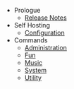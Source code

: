 - Prologue
    - [Release Notes](/docs/{{version}}/releases)
- Self Hosting
    - [Configuration](/docs/{{version}}/configuration)
- Commands
    - [Administration](/docs/{{version}}/commands#administration)
    - [Fun](/docs/{{version}}/commands#fun)
    - [Music](/docs/{{version}}/commands#music)
    - [System](/docs/{{version}}/commands#system)
    - [Utility](/docs/{{version}}/commands#utility)